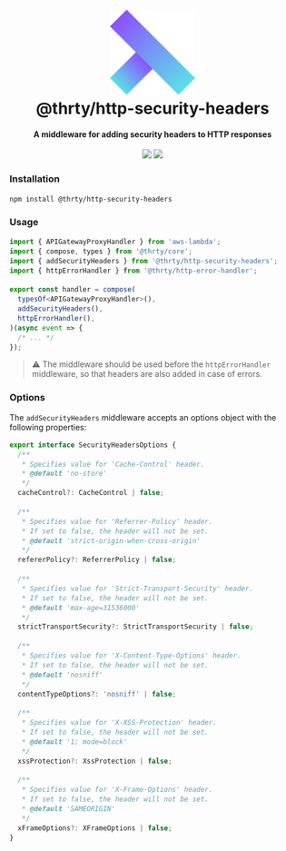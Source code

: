 <h1 align="center">
  <img src="../../assets/logo.svg" alt="thirty" width="150">
  <br>
  @thrty/http-security-headers
  <br>
</h1>

<h4 align="center">A middleware for adding security headers to HTTP responses</h4>

<p align="center">
    <img src="https://img.shields.io/npm/v/@thrty/http-security-headers.svg">
  <img src="https://github.com/thrty-org/thrty/actions/workflows/checks.yml/badge.svg">
</p>

### Installation

```shell script
npm install @thrty/http-security-headers
```

### Usage
```typescript
import { APIGatewayProxyHandler } from 'aws-lambda';
import { compose, types } from '@thrty/core';
import { addSecurityHeaders } from '@thrty/http-security-headers';
import { httpErrorHandler } from '@thrty/http-error-handler';

export const handler = compose(
  typesOf<APIGatewayProxyHandler>(),
  addSecurityHeaders(),
  httpErrorHandler(),
)(async event => {
  /* ... */
});
```

> ⚠️ The middleware should be used before the `httpErrorHandler` middleware, so that headers are also added in case of errors.

### Options
The `addSecurityHeaders` middleware accepts an options object with the following properties:

```typescript
export interface SecurityHeadersOptions {
  /**
   * Specifies value for 'Cache-Control' header.
   * @default 'no-store'
   */
  cacheControl?: CacheControl | false;

  /**
   * Specifies value for 'Referrer-Policy' header.
   * If set to false, the header will not be set.
   * @default 'strict-origin-when-cross-origin'
   */
  refererPolicy?: ReferrerPolicy | false;

  /**
   * Specifies value for 'Strict-Transport-Security' header.
   * If set to false, the header will not be set.
   * @default 'max-age=31536000'
   */
  strictTransportSecurity?: StrictTransportSecurity | false;

  /**
   * Specifies value for 'X-Content-Type-Options' header.
   * If set to false, the header will not be set.
   * @default 'nosniff'
   */
  contentTypeOptions?: 'nosniff' | false;

  /**
   * Specifies value for 'X-XSS-Protection' header.
   * If set to false, the header will not be set.
   * @default '1; mode=block'
   */
  xssProtection?: XssProtection | false;

  /**
   * Specifies value for 'X-Frame-Options' header.
   * If set to false, the header will not be set.
   * @default 'SAMEORIGIN'
   */
  xFrameOptions?: XFrameOptions | false;
}
```